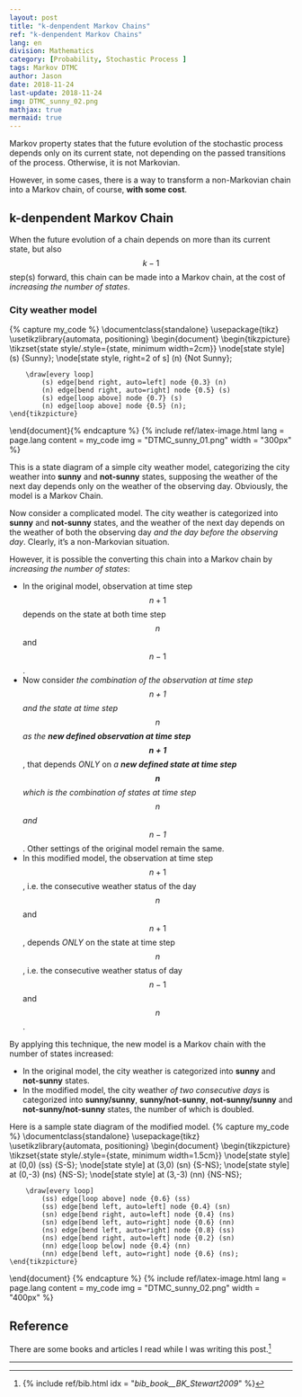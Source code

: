 ```yaml
---
layout: post
title: "k-denpendent Markov Chains"
ref: "k-denpendent Markov Chains"
lang: en
division: Mathematics
category: [Probability, Stochastic Process ]
tags: Markov DTMC
author: Jason
date: 2018-11-24
last-update: 2018-11-24
img: DTMC_sunny_02.png
mathjax: true
mermaid: true
---
```


Markov property states that the future evolution of the stochastic process depends only on its
current state, not depending on the passed transitions of the process. Otherwise, it is not Markovian.

However, in some cases, there is a way to transform a non-Markovian chain into a Markov chain, of
course, **with some cost**.

## k-denpendent Markov Chain
When the future evolution of a chain depends on more than its current state, but also $$k-1$$ step(s)
forward, this chain can be made into a Markov chain, at the cost of *increasing the number of states*.

### City weather model
{% capture my_code %}
\documentclass{standalone}
\usepackage{tikz}
\usetikzlibrary{automata, positioning}
\begin{document}
    \begin{tikzpicture}
        \tikzset{state style/.style={state, minimum width=2cm}}
        \node[state style] (s) {Sunny};
        \node[state style, right=2 of s] (n) {Not Sunny};

        \draw[every loop]
            (s) edge[bend right, auto=left] node {0.3} (n)
            (n) edge[bend right, auto=right] node {0.5} (s)
            (s) edge[loop above] node {0.7} (s)
            (n) edge[loop above] node {0.5} (n);
    \end{tikzpicture}
\end{document}{% endcapture %}
{% include ref/latex-image.html lang = page.lang content = my_code img = "DTMC_sunny_01.png" width = "300px" %}

This is a state diagram of a simple city weather model, categorizing the city weather into **sunny**
and **not-sunny** states, supposing the weather of the next day depends only on the weather of the
observing day. Obviously, the model is a Markov Chain.

Now consider a complicated model. The city weather is categorized into **sunny** and **not-sunny**
states, and the weather of the next day depends on the weather of both the observing day *and the
day before the observing day*. Clearly, it’s a non-Markovian situation.

However, it is possible the converting this chain into a Markov chain by *increasing the number of
states*:
* In the original model, observation at time step $$n+1$$ depends on the state at both time step
$$n$$ and $$n-1$$.
* Now consider *the combination of the observation at time step $$n+1$$ and the state at time step
$$n$$ as the **new defined observation at time step $$n+1$$***, that depends *ONLY* on *a **new defined
state at time step $$n$$** which is the combination of states at time step $$n$$ and $$n-1$$*. Other
settings of the original model remain the same.
* In this modified model, the observation at time step $$n+1$$, i.e. the consecutive weather status
of the day $$n$$ and $$n+1$$, depends *ONLY* on the state at time step $$n$$, i.e. the consecutive
weather status of day $$n-1$$ and $$n$$.

By applying this technique, the new model is a Markov chain with the number of states increased:
* In the original model, the city weather is categorized into **sunny** and **not-sunny** states.
* In the modified model, the city weather *of two consecutive days* is categorized into **sunny/sunny**,
**sunny/not-sunny**, **not-sunny/sunny** and **not-sunny/not-sunny** states, the number of which is
doubled.

Here is a sample state diagram of the modified model.
{% capture my_code %}
\documentclass{standalone}
\usepackage{tikz}
\usetikzlibrary{automata, positioning}
\begin{document}
    \begin{tikzpicture}
        \tikzset{state style/.style={state, minimum width=1.5cm}}
        \node[state style] at (0,0) (ss) {S-S};
        \node[state style] at (3,0) (sn) {S-NS};
        \node[state style] at (0,-3) (ns) {NS-S};
        \node[state style] at (3,-3) (nn) {NS-NS};

        \draw[every loop]
            (ss) edge[loop above] node {0.6} (ss)
            (ss) edge[bend left, auto=left] node {0.4} (sn)
            (sn) edge[bend right, auto=left] node {0.4} (ns)
            (sn) edge[bend left, auto=right] node {0.6} (nn)
            (ns) edge[bend left, auto=right] node {0.8} (ss)
            (ns) edge[bend right, auto=left] node {0.2} (sn)
            (nn) edge[loop below] node {0.4} (nn)
            (nn) edge[bend left, auto=right] node {0.6} (ns);
    \end{tikzpicture}
\end{document}
{% endcapture %}
{% include ref/latex-image.html lang = page.lang content = my_code img = "DTMC_sunny_02.png" width = "400px" %}

## Reference
There are some books and articles I read while I was writing this post.[^1]

***
[^1]: {% include ref/bib.html idx = "_bib_book__BK_Stewart2009_" %}
